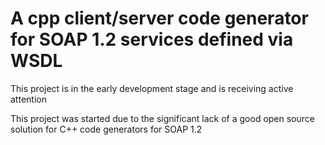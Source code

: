 # A cpp client/server code generator for SOAP 1.2 services defined via WSDL
This project is in the early development stage and is receiving active attention

This project was started due to the significant lack of a good open source solution for C++ code generators for SOAP 1.2

